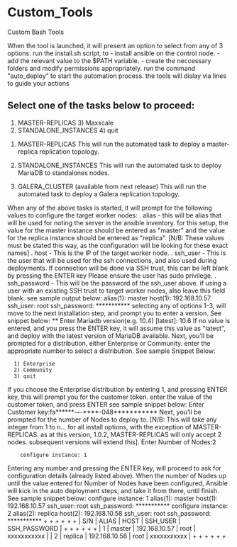 # Custom_Tools
Custom Bash Tools

When the tool is launched, it will present an option to select from any of 3 options. 
run the install.sh script, to 
    - install ansible on the control node.
    - add the relevant value to the $PATH variable.
    - create the neccessary folders and modify permissions appropriately.
run the command "auto_deploy" to start the automation process. the tools will dislay via lines to guide your actions

Select one of the tasks below to proceed: 
-------------------------------------------------
1) MASTER-REPLICAS	 3) Maxscale
2) STANDALONE_INSTANCES	 4) quit

1. MASTER-REPLICAS
This will run the automated task to deploy a master-replica replication topology. 

2. STANDALONE_INSTANCES
This will run the automated task to deploy MariaDB to standalones nodes.

3. GALERA_CLUSTER (available from next release)
This will run the automated task to deploy a Galera replication topology. 

When any of the above tasks is started, it will prompt for the following values to configure the target worker nodes:
 . alias - this will be alias that will be used for noting the server in the ansible inventory. for this setup, the value for the master instance should be entered as "master"
            and the value for the replica instance should be entered as "replica". [N/B: These values must be stated this way, as the configuration will be looking for these exact names]
 . host - This is the IP of the target worker node.
 . ssh_user - This is the user that will be used for the ssh connections, and also used during deployments. If connection will be done via SSH trust, this can be left blank by pressing the ENTER key
              Please ensure the user has sudo privilege.
 . ssh_password - This will be the password of the ssh_user above. if using a user with an existing SSH trust to target worker nodes, also leave this field blank.
 see sample output below: 
          alias(1): master
          host(1):  192.168.10.57
          ssh_user:  root
          ssh_password: ***********
selecting any of options 1-3, will move to the next installation step, and prompt you to enter a version. See snippet below:
      ** Enter Mariadb version(e.g. 10.4) [latest]: 10.6
If no value is entered,  and you press the ENTER key, it will assume this value as "latest", and deploy with the latest version of MariaDB available.
 Next, you'll be prompted for a distribution, either Enterprise or Community. enter the appropriate number to select a distribution. See sample Snippet Below:
     
      1) Enterprise
      2) Community
      3) quit
If you choose the Enterprise distribution by entering 1, and pressing ENTER key, this will prompt you for the customer token. enter the value of the customer token, and press ENTER
see sample snippet below: 
  Enter Customer key:fa******-****-****-****-048***********
Next, you'll be prompted for the number of Nodes to deploy to. [N/B: This will take any integer from 1 to n... for all install options, with the exception of MASTER-REPLICAS.
 as at this version, 1.0.2, MASTER-REPLICAS will only accept 2 nodes. subsequent versions will extend this].
        Enter Number of Nodes:2

        configure instance: 1
  Entering any number and pressing the ENTER key, will proceed to ask for configuration details (already listed above). When the number of Nodes up until the value entered for 
  Number of Nodes have been configured, Ansible will kick in the auto deployment steps, and take it from there, until finish.
See sample snippet below:
      configure instance: 1
      alias(1): master
      host(1):  192.168.10.57
      ssh_user:  root
      ssh_password: ***********
      configure instance: 2
      alias(2): replica
      host(2):  192.168.10.58
      ssh_user:  root
      ssh_password: ***********
      +      +          +                +           +               +
      | S/N  | ALIAS    | HOST           | SSH_USER  | SSH_PASSWORD  |
      +      +          +                +           +               +
      | 1    | master   | 192.168.10.57  | root      | xxxxxxxxxxx   |
      | 2    | replica  | 192.168.10.58  | root      | xxxxxxxxxxx   |
      +      +          +                +           +               +

 
